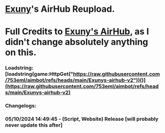 # [Exuny](https://github.com/Exunys/)'s AirHub Reupload.

# Full Credits to [Exuny's AirHub](https://github.com/Exunys/AirHub-V2/), as I didn't change absolutely anything on this.

### Loadstring: [loadstring(game:HttpGet("https://raw.githubusercontent.com/753eml/aimbot/refs/heads/main/Exunys-airhub-v2"))()](https://raw.githubusercontent.com/753eml/aimbot/refs/heads/main/Exunys-airhub-v2)

### Changelogs:

### 05/10/2024 14:49:45 - (Script, Website) Release [will probably never update this after]
